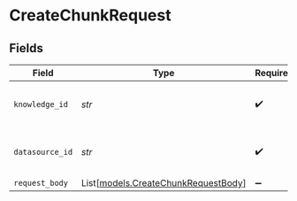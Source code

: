 # CreateChunkRequest


## Fields

| Field                                                                      | Type                                                                       | Required                                                                   | Description                                                                |
| -------------------------------------------------------------------------- | -------------------------------------------------------------------------- | -------------------------------------------------------------------------- | -------------------------------------------------------------------------- |
| `knowledge_id`                                                             | *str*                                                                      | :heavy_check_mark:                                                         | Unique identifier of the knowledge                                         |
| `datasource_id`                                                            | *str*                                                                      | :heavy_check_mark:                                                         | Unique identifier of the datasource                                        |
| `request_body`                                                             | List[[models.CreateChunkRequestBody](../models/createchunkrequestbody.md)] | :heavy_minus_sign:                                                         | N/A                                                                        |